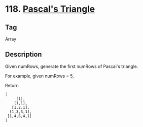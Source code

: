 # 118. [Pascal's Triangle][1]

## Tag
Array

## Description
Given numRows, generate the first numRows of Pascal's triangle.

For example, given numRows = 5,

Return

```
[
     [1],
    [1,1],
   [1,2,1],
  [1,3,3,1],
 [1,4,6,4,1]
]
```

[1]: https://leetcode.com/problems/pascals-triangle/description/